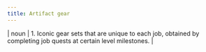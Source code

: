 ```yaml
---
title: Artifact gear
---
```

| noun | 1.  	Iconic gear sets that are unique to each job, obtained by completing job quests at certain level milestones.	|